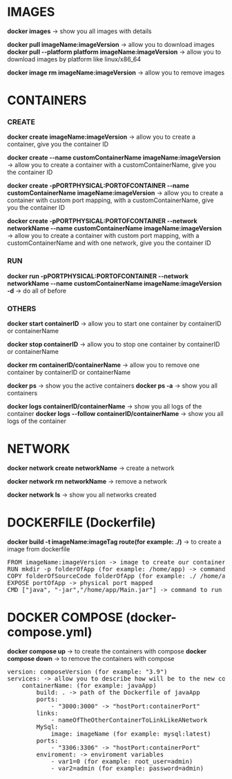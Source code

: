 # IMAGES

**docker images** -> show you all images with details

**docker pull imageName:imageVersion** -> allow you to download images
**docker pull --platform platform imageName:imageVersion** -> allow you to download images by platform like linux/x86_64

**docker image rm imageName:imageVersion** -> allow you to remove images

# CONTAINERS
### CREATE
**docker create imageName:imageVersion** -> allow you to create a container, give you the container ID

**docker create --name customContainerName imageName:imageVersion** -> allow you to create a container with a customContainerName, give you the container ID

**docker create -pPORTPHYSICAL:PORTOFCONTAINER --name customContainerName imageName:imageVersion** -> allow you to create a container with custom port mapping, with a customContainerName, give you the container ID

**docker create -pPORTPHYSICAL:PORTOFCONTAINER --network networkName --name customContainerName imageName:imageVersion** -> allow you to create a container with custom port mapping, with a customContainerName and with one network, give you the container ID

### RUN
**docker run -pPORTPHYSICAL:PORTOFCONTAINER --network networkName --name customContainerName imageName:imageVersion -d** -> do all of before

### OTHERS
**docker start containerID** -> allow you to start one container by containerID or containerName

**docker stop containerID** -> allow you to stop one container by containerID or containerName

**docker rm containerID/containerName** -> allow you to remove one container by containerID or containerName

**docker ps** -> show you the active containers
**docker ps -a** -> show you all containers

**docker logs containerID/containerName** -> show you all logs of the container
**docker logs --follow containerID/containerName** -> show you all logs of the container

# NETWORK

**docker network create networkName** -> create a network

**docker network rm networkName** -> remove a network

**docker network ls** -> show you all networks created

# DOCKERFILE (Dockerfile)

**docker build -t imageName:imageTag route(for example: ./)** -> to create a image from dockerfile
<pre>
FROM imageName:imageVersion -> image to create our container
RUN mkdir -p folderOfApp (for example: /home/app) -> commands in the image that we want to do
COPY folderOfSourceCode folderOfApp (for example: ./ /home/app) -> command for example to copy the source code to our container
EXPOSE portOfApp -> physical port mapped
CMD ["java", "-jar","/home/app/Main.jar"] -> command to run our app 
</pre>

# DOCKER COMPOSE (docker-compose.yml)

**docker compose up** -> to create the containers with compose
**docker compose down** -> to remove the containers with compose
<pre>
version: composeVersion (for example: "3.9")
services: -> allow you to describe how will be to the new container
    containerName: (for example: javaApp)
        build: . -> path of the Dockerfile of javaApp
        ports:
            - "3000:3000" -> "hostPort:containerPort"
        links:
            - nameOfTheOtherContainerToLinkLikeANetwork
        MySql:
            image: imageName (for example: mysql:latest)
        ports:
            - "3306:3306" -> "hostPort:containerPort"
        enviroment: -> enviroment variables
            - var1=0 (for example: root_user=admin)
            - var2=admin (for example: password=admin)
</pre>



